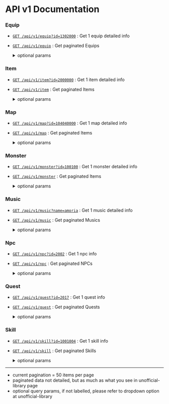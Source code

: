 # API v1 Documentation

### Equip
- [`GET /api/v1/equip?id=1302000`](https://royals-library.netlify.app/api/v1/equip?id=1302000)   : Get 1 equip detailed info
- [`GET /api/v1/equip`](https://royals-library.netlify.app/api/v1/equip)               : Get paginated Equips
    <details>
        <summary> optional params </summary>

        - e.g. `GET /api/v1/equip?page=1&overallcategory=weapon&job=0&category=dagger&order=reqLevel&sort=ascending&cosmetic=null&search=maple`

        - page = integer (default: 1)
        - overallcategory = ['any', 'weapon', 'hat', 'top', 'bottom', 'overall', 'shoes', 'gloves', 'cape', 'shield', 'faceacc', 'eyeacc', 'earring', 'ring', 'pendant', 'belt', 'medal']
        - category = ['any', 'OHSword', 'OHAxe', 'OHMace', 'dagger', 'wand', 'staff', 'THSword', 'THAxe', 'THMace', 'spear', 'polearm', 'bow', 'crossbow', 'claw', 'knuckle', 'gun', 'cash']   
            **Note**: Only applies to weapons
        - job = ['0', '1', '2', '4', '8', '16', '-1'] 
            **Note**: ['any', 'warrior', 'magician', 'archer', 'thief', 'pirate', 'beginner']
        - order = ['id', 'reqLevel', 'incPAD', 'incMAD', 'attackSpeed', 'incSTR', 'incDEX', 'incINT', 'incLUK', 'incACC', 'incEVA', 'tuc', 'incSpeed', 'incJump', 'incMHP', 'incMMP', 'incPDD', 'incMDD']
        - sort = ['ascending', 'descending']
        - cosmetic = ['on', 'null']
        - search = any string
    </details>

### Item
- [`GET /api/v1/item?id=2000000`](https://royals-library.netlify.app/api/v1/item?id=2000000)     : Get 1 item detailed info
- [`GET /api/v1/item`](https://royals-library.netlify.app/api/v1/item/)               : Get paginated Items
    <details>
        <summary> optional params </summary>

        - e.g. `GET /api/v1/item?page=1&overallcategory=use&filter=potion&order=id&sort=ascending&search=blue`

        - page = integer (default: 1)
        - overallcategory = ['any', 'use', 'setup', 'etc']
        - filter = ['any', 'scroll', 'potion', 'tp', 'morph', 'mastery', 'sack', 'mbook', 'other'] 
            **Note**: for USE-only
        - order = ['id', 'hp', 'hpR', 'mp', 'mpR', 'pad','mad', 'acc', 'incPAD', 'incMAD', 'incACC', 'incMHP', 'incSTR', 'incDEX', 'incINT', 'incLUK', 'incSpeed', 'incJump'] 
            **Note**: for USE-only
        - sort = ['ascending', 'descending']
        - search = any string
    </details>

### Map
- [`GET /api/v1/map?id=104040000`](https://royals-library.netlify.app/api/v1/map?id=104040000)    : Get 1 map detailed info
- [`GET /api/v1/map`](https://royals-library.netlify.app/api/v1/map)                  : Get paginated Items
    <details>
        <summary> optional params </summary>

        - e.g. `GET /api/v1/map?page=1&location=VictoriaIsland&search=hunting`

        - page = integer (default: 1)
        - location = ['any', "Amoria", "Aquarium", "Ariant", "AriantPQ","Boat", "CPQ", "CPQ2", "China", "Dojo", "EPQ", "EasternChina", "ElNath", "EllinForest", "Events", "FlorinaBeach", "GM", "GPQ", "HauntedHouse", "HerbTown", "KoreanFolkTown", "LHC", "LMPQ", "LPQ", "Leafre", "Ludibrium", "Magatia", "Malaysia", "MapleIsland", "MuLung", "NewLeafCity", "OPQ", "OmegaSector", "Orbis", "Others", "PPQ", "PhantomForest/CWK", "RJPQ", "Singapore", "Sleepywood", "TempleOfTime", "Thailand", "VictoriaIsland", "Zakum", "Zipangu"] 
        - search = any string
    </details>

### Monster
- [`GET /api/v1/monster?id=100100`](https://royals-library.netlify.app/api/v1/monster?id=100100)    : Get 1 monster detailed info
- [`GET /api/v1/monster`](https://royals-library.netlify.app/api/v1/monster)             : Get paginated Items
    <details>
        <summary> optional params </summary>

        - e.g. `GET /api/v1/monster?page=1&filter=any&category=victoriaisland&order=level&sort=ascending&search=mushroom`

        - page = integer (default: 1)
        - filter = ['any', 'monster', 'boss']
        - category = refer to Map's Location params
        - order = ['id', 'level', 'exp', 'maxHP']
        - sort = ['ascending', 'descending']
        - search = any string
    </details>

### Music
- [`GET /api/v1/music?name=amoria`](https://royals-library.netlify.app/api/v1/music?name=amoria)    : Get 1 music detailed info
- [`GET /api/v1/music`](https://royals-library.netlify.app/api/v1/music)                : Get paginated Musics
    <details>
        <summary> optional params </summary>

        - e.g. `GET /api/v1/music?page=1&search=amoria`

        - page = integer (default: 1)
        - search = any string
    </details>

### Npc
- [`GET /api/v1/npc?id=2002`](https://royals-library.netlify.app/api/v1/npc?id=2002)          : Get 1 npc info
- [`GET /api/v1/npc`](https://royals-library.netlify.app/api/v1/npc)                  : Get paginated NPCs
    <details>
        <summary> optional params </summary>

        - e.g. `GET /api/v1/npc?page=1&location=victoria-island&type=all&search=instructor`

        - page = integer (default: 1)
        - location = ['all', 'amoria', 'ellin', 'maple-island', 'masteria', 'ossyria', 'victoria-island', 'world-tour', 'other']
        - type = ['beauty', 'crafter', 'job', 'merchant', 'pet', 'storage', 'transport', 'wedding', 'other']
        - search = any string
    </details>

### Quest
- [`GET /api/v1/quest?id=2017`](https://royals-library.netlify.app/api/v1/quest?id=2017)        : Get 1 quest info
- [`GET /api/v1/quest`](https://royals-library.netlify.app/api/v1/quest)                : Get paginated Quests
    <details>
        <summary> optional params </summary>

        - e.g. `GET /api/v1/quest?page=1&location=victoria&type=all&search=arwen`
        
        - page = integer (default: 1)
        - location = ['all', 'job', 'maple-island', 'victoria', 'elnath', 'ludus', 'ellin', 'leafre', 'neo-tokyo', 'mulung', 'masteria', 'temple', 'party', 'world', 'malaysia', 'event', 'title', 'zakum' ,'hero']
        - search = any string
    </details>

### Skill
- [`GET /api/v1/skill?id=1001004`](https://royals-library.netlify.app/api/v1/skill?id=1001004)     : Get 1 skill info
- [`GET /api/v1/skill`](https://royals-library.netlify.app/api/v1/skill)                : Get paginated Skills
    <details>
        <summary> optional params </summary>

        - e.g. `GET /api/v1/skill?page=1&filter=mm&order=id&sort=ascending&search=crossbow`
        
        - page = integer (default: 1)
        - filter = ['any', 'beginner', 'special', 'swordman', 'hero', 'pal', 'dk', 'magician', 'fp', 'il', 'bishop', 'archer', 'bm', 'mm', 'rogue', 'nl', 'shad'. 'pirate', 'bucc', 'sair']
        - order = ['id']
        - sort = ['ascending', 'descending']
        - search = any string
    </details>

---

- current pagination = 50 items per page
- paginated data not detailed, but as much as what you see in unofficial-library page
- optional query params, if not labelled, please refer to dropdown option at unofficial-library